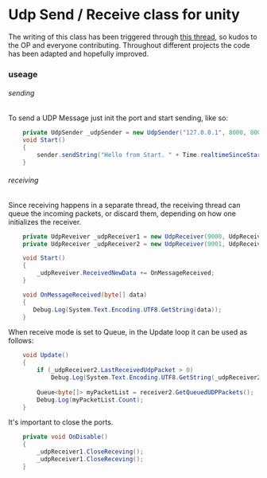 # Udp Send / Receive class for unity

The writing of this class has been triggered through [this thread]( https://forum.unity.com/threads/simple-udp-implementation-send-read-via-mono-c.15900/ "this thread"), so kudos to the OP and everyone contributing. Throughout different projects the code has been adapted and hopefully improved.


### useage

###### sending
To send a UDP Message just init the port and start sending, like so:
```csharp
    private UdpSender _udpSender = new UdpSender("127.0.0.1", 8000, 8001);
    void Start()
    {
        sender.sendString("Hello from Start. " + Time.realtimeSinceStartup);
    }
```



###### receiving
Since receiving happens in a separate thread, the receiving thread can queue the incoming packets, or discard them, depending on how one initializes the receiver.
```csharp
    private UdpReveiver _udpReceiver1 = new UdpReceiver(9000, UdpReceiveMode.Discard);
    private UdpReceiver _udpReceiver2 = new UdpReceiver(9001, UdpReceiveMode.Queue);

    void Start()
    {
        _udpReveiver.ReceivedNewData += OnMessageReceived;
    }

    void OnMessageReceived(byte[] data)
    {
       Debug.Log(System.Text.Encoding.UTF8.GetString(data));
    }
```
When receive mode is set to Queue, in the Update loop it can be used as follows:
```csharp
    void Update()
    {
        if (_udpReceiver2.LastReceivedUdpPacket > 0)
            Debug.Log(System.Text.Encoding.UTF8.GetString(_udpReceiver2.LastReceivedUdpPacket));
 
        Queue<byte[]> myPacketList = receiver2.GetQueuedUDPPackets();
        Debug.Log(myPacketList.Count);     
    }
```
It's important to close the ports.
```csharp
    private void OnDisable()
    {
        _udpReceiver1.CloseReceving();
        _udpReceiver1.CloseReceving();
    }
```

